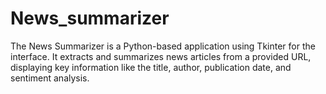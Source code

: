 # News_summarizer
The News Summarizer is a Python-based application using Tkinter for the interface. It extracts and summarizes news articles from a provided URL, displaying key information like the title, author, publication date, and sentiment analysis.
